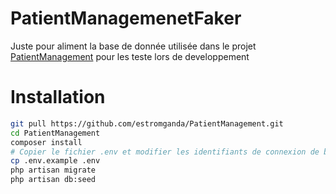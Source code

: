# PatientManagemenetFaker

Juste pour aliment la base de donnée utilisée dans le projet [PatientManagement](https://github.com/estromganda/PatientManagement) pour les teste lors de developpement

# Installation
``` bash
git pull https://github.com/estromganda/PatientManagement.git
cd PatientManagement
composer install
# Copier le fichier .env et modifier les identifiants de connexion de base de donnée
cp .env.example .env
php artisan migrate
php artisan db:seed

